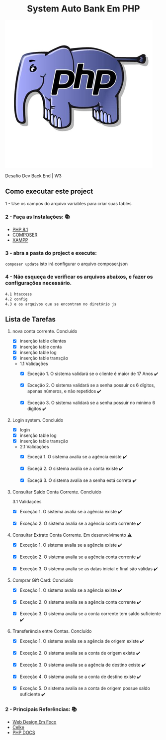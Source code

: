 <h1 align="center"> System Auto Bank Em PHP</h1>
<img src="php.jpeg"/> 
<p> </p>     
<p align="justify"> Desafio Dev Back End | W3 </p>

## Como executar este project 
<p>1 - Use os campos do arquivo variables para criar suas tables</p>

### 2 - Faça as Instalações: :books: 
- [PHP 8.1](https://www.php.net/)
- [COMPOSER](https://getcomposer.org)
- [XAMPP](https://www.apachefriends.org/pt_br/index.html)

### 3 - abra a pasta do project e execute:
`composer update`
isto irá configurar o arquivo composer.json </p>

### 4 - Não esqueça de verificar os arquivos abaixos, e fazer os configurações necessário.
    4.1 htaccess 
    4.2 config 
    4.3 e os arquivos que se encontram no diretório js

## Lista de Tarefas
1. nova conta corrente. Concluido

    - [x] inserção table clientes
    - [x] inserção table conta
    - [x] inserção table log
    - [x] inserção table transção

    - 1.1 Validações 
        - [x] Exceção 1. O sistema validará se o cliente é maior de 17 Anos :heavy_check_mark:
        - [x] Exceção 2. O sistema validará se a senha possuir os 6 dígitos, apenas números, e não repetidos :heavy_check_mark:
        - [x] Exceção 3. O sistema validará se a senha possuir no mínimo 6 dígitos :heavy_check_mark:


2. Login system. Concluído
    
    - [x] login
    - [x] inserção table log
    - [x] inserção table transção

    - 2.1 Validações
        - [x] Exceçã 1. O sistema avalia se a agência existe :heavy_check_mark:
        - [x] Exceçã 2. O sistema avalia se a conta existe :heavy_check_mark:
        - [x] Exceçã 3. O sistema avalia se a senha está correta :heavy_check_mark:


3. Consultar Saldo Conta Corrente. Concluido 
    
    3.1 Validações
    - [x] Exceção 1. O sistema avalia se a agência existe  :heavy_check_mark:
    - [x] Exceção 2. O sistema avalia se a agência conta corrente  :heavy_check_mark:


4. Consultar Extrato Conta Corrente. Em desenvolvimento :warning: 
    - [x] Exceção 1. O sistema avalia se a agência existe  :heavy_check_mark:
    - [x] Exceção 2. O sistema avalia se a agência conta corrente  :heavy_check_mark:
    - [x] Exceção 3. O sistema avalia se as datas inicial e final são válidas :heavy_check_mark:


5. Comprar Gift Card: Concluído
    - [x] Exceção 1. O sistema avalia se a agência existe  :heavy_check_mark:
    - [x] Exceção 2. O sistema avalia se a agência conta corrente  :heavy_check_mark:
    - [x] Exceção 3. O sistema avalia se a conta corrente tem saldo suficiente  :heavy_check_mark:


6. Transferência entre Contas. Concluído
    - [x] Exceção 1. O sistema avalia se a agência de origem existe  :heavy_check_mark:
    - [x] Exceção 2. O sistema avalia se a conta de origem existe  :heavy_check_mark:
    - [x] Exceção 3. O sistema avalia se a agência de destino existe  :heavy_check_mark:
    - [x] Exceção 4. O sistema avalia se a conta de destino existe  :heavy_check_mark:
    - [x] Exceção 5. O sistema avalia se a conta de origem possue saldo suficiente :heavy_check_mark:
 
    
### 2 - Principais Referências: :books: 
- [Web Design Em Foco](https://www.webdesignemfoco.com//)
- [Celke](https://celke.com.br/)
- [PHP DOCS](https://www.php.net/manual/pt_BR/)
 
